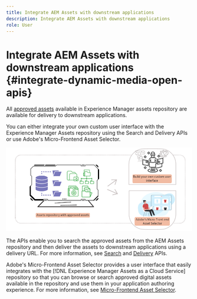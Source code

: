 ```yaml
---
title: Integrate AEM Assets with downstream applications
description: Integrate AEM Assets with downstream applications
role: User
---
```

# Integrate AEM Assets with downstream applications {#integrate-dynamic-media-open-apis}

All [approved assets](approve-assets.md) available in Experience Manager assets repository are available for delivery to downstream applications.

You can either integrate your own custom user interface with the Experience Manager Assets repository using the Search and Delivery APIs or use Adobe's Micro-Frontend Asset Selector.

![Integration with AEM Assets repository](assets/asset-selector-integration.png)

The APIs enable you to search the approved assets from the AEM Assets repository and then deliver the assets to downstream applications using a delivery URL. For more information, see [Search](/help/assets/search-assets-api.md) and [Delivery](/help/assets/deliver-assets-apis.md) APIs.

Adobe's Micro-Frontend Asset Selector provides a user interface that easily integrates with the [!DNL Experience Manager Assets as a Cloud Service] repository so that you can browse or search approved digital assets available in the repository and use them in your application authoring experience. For more information, see [Micro-Frontend Asset Selector](/help/assets/asset-selector.md).

